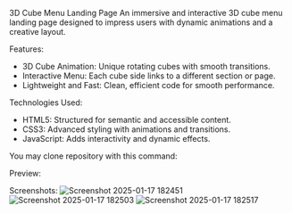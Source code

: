 3D Cube Menu Landing Page
An immersive and interactive 3D cube menu landing page designed to impress users with dynamic animations and a creative layout.

Features:
 - 3D Cube Animation: Unique rotating cubes with smooth transitions.
 - Interactive Menu: Each cube side links to a different section or page.
 - Lightweight and Fast: Clean, efficient code for smooth performance.

Technologies Used:
 - HTML5: Structured for semantic and accessible content.
 - CSS3: Advanced styling with animations and transitions.
 - JavaScript: Adds interactivity and dynamic effects.

You may clone repository with this command: 

Preview: 

Screenshots:
![Screenshot 2025-01-17 182451](https://github.com/user-attachments/assets/4231087f-c55a-4b37-acc0-9a37a4b6b92b)
![Screenshot 2025-01-17 182503](https://github.com/user-attachments/assets/71eb510a-3d09-4a19-a574-38da0e132fa2)
![Screenshot 2025-01-17 182517](https://github.com/user-attachments/assets/0cb817bb-4977-4509-ab76-5ac31b286f10)
